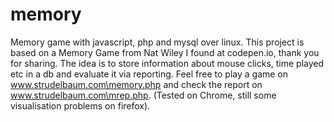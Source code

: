 # memory
Memory game with javascript, php and mysql over linux.
This project is based on a Memory Game from Nat Wiley I found at codepen.io, thank you for sharing.
The idea is to store information about mouse clicks, time played etc in a db and evaluate it via reporting.
Feel free to play a game on www.strudelbaum.com\memory.php and check the report on www.strudelbaum.com\mrep.php.
(Tested on Chrome, still some visualisation problems on firefox).
